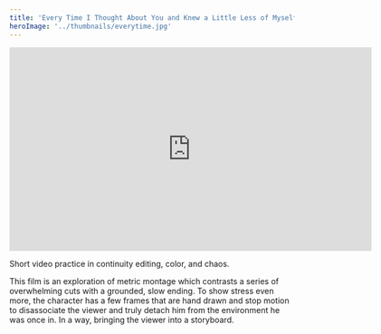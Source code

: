 ```yaml
---
title: 'Every Time I Thought About You and Knew a Little Less of Myself (2022)'
heroImage: '../thumbnails/everytime.jpg'
---
```


<iframe width="640" height="360" src="https://www.youtube.com/embed/dcHBFtr9bY0" title="Every Time I Thought About You and Knew a Little Less of Myself" frameborder="0" allow="accelerometer; autoplay; clipboard-write; encrypted-media; gyroscope; picture-in-picture; web-share" referrerpolicy="strict-origin-when-cross-origin" allowfullscreen></iframe>

Short video practice in continuity editing, color, and chaos.

This film is an exploration of metric montage which contrasts a series of overwhelming cuts with a grounded, slow ending. To show stress even more, the character has a few frames that are hand drawn and stop motion to disassociate the viewer and truly detach him from the environment he was once in. In a way, bringing the viewer into a storyboard.
